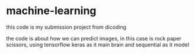 # machine-learning
this code is my submission project from dicoding

the code is about how we can predict images, in this case is rock paper scissors, using tensorflow keras as it main brain
and sequential as it model
